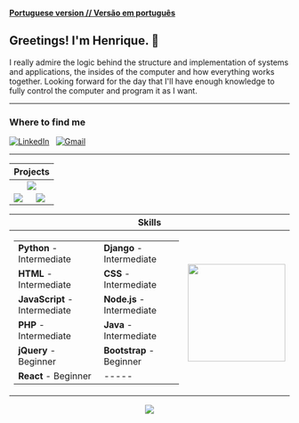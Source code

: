 [**Portuguese version // Versão em português**](README-Portuguese.md)

## Greetings! I'm Henrique. :wave:

I really admire the logic behind the structure and implementation of systems and applications, the insides of the computer and how everything works together. Looking forward for the day that I'll have enough knowledge to fully control the computer and program it as I want.

---

### Where to find me

<a href="https://www.linkedin.com/in/henribdev/"><img alt="LinkedIn" src="https://img.shields.io/badge/Linkedin%20-%230077B5.svg?&style=flat&logo=linkedin&logoColor=white"/></a> &nbsp;
<a href="mailto:henribdev@gmail.com"><img alt="Gmail" src="https://img.shields.io/badge/Gmail-D14836?style=flat&logo=gmail&logoColor=white" /></a> &nbsp;

---

<table align="center">
  <thead>
    <th colspan="2">
      Projects
    </th>
  </thead>
  <tbody>
    <tr>
      <td colspan="2" align="center">
        <a href="https://github.com/HenriBDev/DocWriter">
          <img src="https://github-readme-stats.vercel.app/api/pin/?username=henribdev&repo=docwriter&theme=algolia"/>
        </a>
      </td>
    </tr>
    <tr>
      <td>
        <a href="https://github.com/HenriBDev/Bug-Hunter">
          <img src="https://github-readme-stats.vercel.app/api/pin/?username=henribdev&repo=bug-hunter&theme=algolia"/>
        </a>
      </td>
      <td>
        <a href="https://github.com/Vichiat0/Warehouse">
          <img src="https://github-readme-stats.vercel.app/api/pin/?username=henribdev&repo=warehouse&theme=algolia"/>
        </a>
      </td>
    </tr>
  </tbody>
</table>

<table align="center">
  <thead>
    <th colspan="2">
      Skills
    </th>
  </thead>
  <tbody>
    <tr>
      <td>
        <table>
          <tbody>
            <tr>
              <td>
                <b>Python</b> - Intermediate
              </td>
              <td>
                <b>Django</b> - Intermediate
              </td>
            </tr>
            <tr>
              <td>
                <b>HTML</b> - Intermediate
              </td>
              <td>
                <b>CSS</b> - Intermediate
              </td>
            </tr>
            <tr>
              <td>
                <b>JavaScript</b> - Intermediate
              </td>
              <td>
                <b>Node.js</b> - Intermediate
              </td>
            </tr>
            <tr>
              <td>
                <b>PHP</b> - Intermediate
              </td>
              <td>
                <b>Java</b> - Intermediate
              </td>
            </tr>
            <tr>
              <td>
                <b>jQuery</b> - Beginner
              </td>
              <td>
                <b>Bootstrap</b> - Beginner
              </td>
            </tr>
            <tr>
              <td>
                <b>React</b> - Beginner 
              </td>
              <td>
                -----
              </td>
            </tr>
          </tbody>
        </table>
      </td>
      <td>
        <img height="175" src="https://github-readme-stats.vercel.app/api/top-langs/?username=henribdev&layout=compact&theme=algolia&hide=procfile"/>
      </td>
    </tr>
  </tbody>
</table>

<p align="center">
  <img src="https://github-readme-stats.vercel.app/api/?username=HenriBDev&show_icons=true&theme=algolia&include_all_commits=true&count_private=true"/>
</p>





